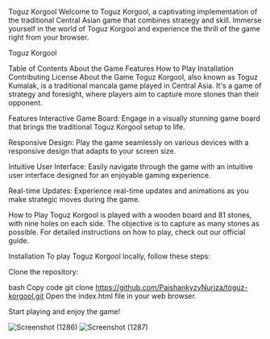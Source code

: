Toguz Korgool
Welcome to Toguz Korgool, a captivating implementation of the traditional Central Asian game that combines strategy and skill. Immerse yourself in the world of Toguz Korgool and experience the thrill of the game right from your browser.

Toguz Korgool

Table of Contents
About the Game
Features
How to Play
Installation
Contributing
License
About the Game
Toguz Korgool, also known as Toguz Kumalak, is a traditional mancala game played in Central Asia. It's a game of strategy and foresight, where players aim to capture more stones than their opponent.

Features
Interactive Game Board: Engage in a visually stunning game board that brings the traditional Toguz Korgool setup to life.

Responsive Design: Play the game seamlessly on various devices with a responsive design that adapts to your screen size.

Intuitive User Interface: Easily navigate through the game with an intuitive user interface designed for an enjoyable gaming experience.

Real-time Updates: Experience real-time updates and animations as you make strategic moves during the game.

How to Play
Toguz Korgool is played with a wooden board and 81 stones, with nine holes on each side. The objective is to capture as many stones as possible. For detailed instructions on how to play, check out our official guide.

Installation
To play Toguz Korgool locally, follow these steps:

Clone the repository:

bash
Copy code
git clone https://github.com/PaishankyzyNuriza/toguz-korgool.git
Open the index.html file in your web browser.

Start playing and enjoy the game!

![Screenshot (1286)](https://github.com/PaishankyzyNuriza/toguz-korgool/assets/73305001/f92d9892-527f-4253-aad7-d09cf0d92408)
![Screenshot (1287)](https://github.com/PaishankyzyNuriza/toguz-korgool/assets/73305001/1a641bd4-7a9e-42ea-8627-f16d01387e01)

